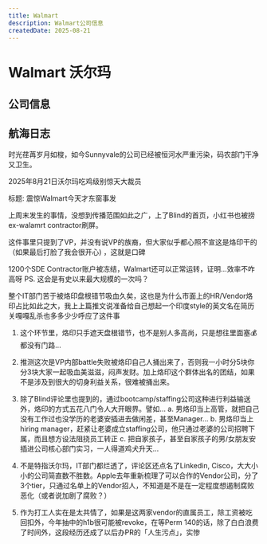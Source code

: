 ```yaml
---
title: Walmart
description: Walmart公司信息
createdDate: 2025-08-21
---
```

# Walmart 沃尔玛

## 公司信息

<DirectHireCompanyTable state="california" city="sunnyvale" companyJsonFileName="walmart" />

## 航海日志

时光荏苒岁月如梭，如今Sunnyvale的公司已经被恒河水严重污染，码农部门干净又卫生。

2025年8月21日沃尔玛吃鸡级别惊天大裁员

标题: 震惊Walmart今天才东窗事发

上周末发生的事情，没想到传播范围如此之广，上了Blind的首页，小红书也被捞ex-walamrt contractor刷屏。
	
这件事里只提到了VP，并没有说VP的族裔，但大家似乎都心照不宣这是烙印干的（如果最后打脸了我会很开心) ，这就是口碑
	
1200个SDE Contractor账户被冻结，Walmart还可以正常运转，证明…效率不咋高呀 PS. 这会是有史以来最大规模的一次吗？
	
整个IT部门苦于被烙印盘根错节吸血久矣，这也是为什么市面上的HR/Vendor烙印占比如此之大，我上上篇推文说准备给自己想起一个印度style的英文名在简历关嘎嘎乱杀也多多少少呼应了这件事
	
1. 这个环节里，烙印只手遮天盘根错节，也不是别人多高尚，只是想往里面塞💰都没有门路…
2. 推测这次是VP内部battle失败被烙印自己人捅出来了，否则我一小时分5块你分3块大家一起吸血美滋滋，闷声发财。加上烙印这个群体出名的团结，如果不是涉及到很大的切身利益关系，很难被捅出来。
3. 除了Blind评论里也提到的，通过bootcamp/staffing公司这种进行利益输送外，烙印的方式五花八门令人大开眼界。譬如…
  a. 男烙印当上高管，就把自己没有工作过也没学历的老婆安插进去做闲差，甚至Manager…
  b. 男烙印当上hiring manager，赶紧让老婆成立staffing公司，他只通过老婆的公司招聘下属，而且想方设法阻挠员工转正
  c. 把自家孩子，甚至自家孩子的男/女朋友安插进公司核心部门实习，一人得道鸡犬升天…

4. 不是特指沃尔玛，IT部门都烂透了，评论区还点名了Linkedin, Cisco，大大小小的公司简直数不胜数。Apple去年重新梳理了可以合作的Vendor公司，分了3个tier，只通过名单上的Vendor招人，不知道是不是在一定程度想遏制腐败恶化（或者说加剧了腐败？）
5. 作为打工人实在是太共情了，如果是这两家vendor的直属员工，除工资被吃回扣外，今年抽中的h1b很可能被revoke，在等Perm 140的话，除了白白浪费了时间外，这段经历还成了以后办PR的「人生污点」，实惨




